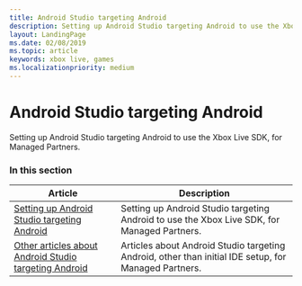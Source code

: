 ```yaml
---
title: Android Studio targeting Android
description: Setting up Android Studio targeting Android to use the Xbox Live SDK, for Managed Partners.
layout: LandingPage
ms.date: 02/08/2019
ms.topic: article
keywords: xbox live, games
ms.localizationpriority: medium
---
```


# Android Studio targeting Android

Setting up Android Studio targeting Android to use the Xbox Live SDK, for Managed Partners.


### In this section

| Article | Description |
|---------|-------------|
| [Setting up Android Studio targeting Android](live-astudio-android-mp.md) | Setting up Android Studio targeting Android to use the Xbox Live SDK, for Managed Partners. |
| [Other articles about Android Studio targeting Android](other/live-mp-astudio-android-other-nav.md) | Articles about Android Studio targeting Android, other than initial IDE setup, for Managed Partners. |
